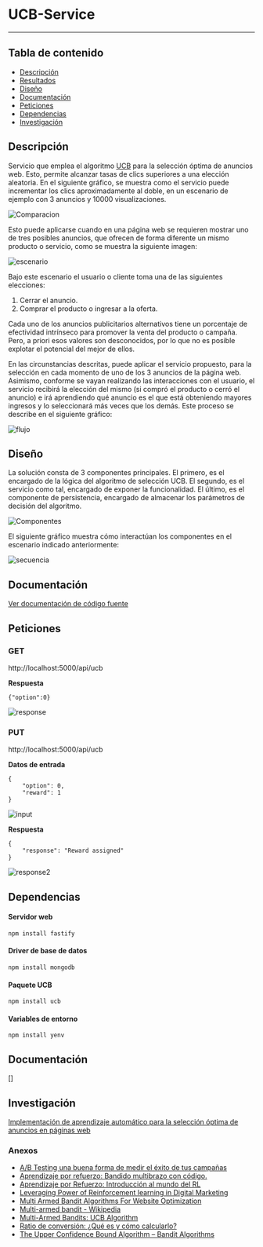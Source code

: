# UCB-Service
----
## Tabla de contenido
- [Descripción](#Descripción)
- [Resultados](#Resultados)
- [Diseño](#Diseño)
- [Documentación](#Documentación)
- [Peticiones](#Peticiones)
- [Dependencias](#Dependencias)
- [Investigación](#Investigación)

## Descripción

Servicio que emplea el algoritmo [UCB](https://github.com/kurttheviking/ucb-js) para la selección óptima de anuncios web. Esto, permite alcanzar tasas de clics superiores a una elección aleatoria. En el siguiente gráfico, se muestra como el servicio puede incrementar los clics aproximadamente al doble, en un escenario de ejemplo con 3 anuncios y 10000 visualizaciones.

![Comparacion](/imgs/barras.gif)

Esto puede aplicarse cuando en una página web se requieren mostrar uno de tres posibles anuncios, que ofrecen de forma diferente un mismo producto o servicio, como se muestra la siguiente imagen:

![escenario](/imgs/escenario.png)

Bajo este escenario el usuario o cliente toma una de las siguientes elecciones:
1. Cerrar el anuncio.
2. Comprar el producto o ingresar a la oferta.

Cada uno de los anuncios publicitarios alternativos tiene un porcentaje de efectividad intrínseco para promover la venta del producto o campaña. Pero, a priori esos valores son desconocidos, por lo que no es posible explotar el potencial del mejor de ellos. 

En las circunstancias descritas, puede aplicar el servicio propuesto, para la  selección en cada momento de uno de los 3 anuncios de la página web. Asimismo, conforme se vayan realizando las interacciones con el usuario, el servicio recibirá la elección del mismo (si compró el producto o cerró el anuncio) e irá aprendiendo qué anuncio es el que está obteniendo mayores ingresos y lo seleccionará más veces que los demás. Este proceso se describe en el siguiente gráfico:

![flujo](./imgs/flujo.svg)

## Diseño

La solución consta de 3 componentes principales. El primero, es el encargado de la lógica del algoritmo de selección UCB. El segundo, es el servicio como tal, encargado de exponer la funcionalidad. El último, es el componente de persistencia, encargado de almacenar los parámetros de decisión del algoritmo. 

![Componentes](./imgs/componentes.svg)

El siguiente gráfico muestra cómo interactúan los componentes en el escenario indicado anteriormente:

![secuencia](./imgs/secuencia.svg)

## Documentación

[Ver documentación de código fuente](/code_docs/index.html)

## Peticiones
### GET
http://localhost:5000/api/ucb

__Respuesta__
```
{"option":0}
```
![response](./imgs/responseGet.svg)
### PUT
http://localhost:5000/api/ucb

__Datos de entrada__
```
{
	"option": 0, 
	"reward": 1
}
```
![input](./imgs/inputPut.svg)

__Respuesta__
```
{
    "response": "Reward assigned"
}
```
![response2](./imgs/responsePut.svg)
## Dependencias

#### Servidor web
```
npm install fastify
```
#### Driver de base de datos
```
npm install mongodb
```
#### Paquete UCB
```
npm install ucb
```
#### Variables de entorno
```
npm install yenv
```

## Documentación

[]

## Investigación
[Implementación de aprendizaje automático para la selección óptima de anuncios en páginas web](/docs/CasoEstudio.pdf)

### Anexos
- [A/B Testing una buena forma de medir el éxito de tus campañas](/docs/anexos/Anexo1.pdf)
- [Aprendizaje por refuerzo: Bandido multibrazo con código.](/docs/anexos/Anexo2.pdf)
- [Aprendizaje por Refuerzo: Introducción al mundo del RL](/docs/anexos/docs/anexos/Anexo3.pdf)
- [Leveraging Power of Reinforcement learning in Digital Marketing](/docs/anexos/docs/anexos/Anexo4.pdf)
- [Multi Armed Bandit Algorithms For Website Optimization](/docs/anexos/docs/anexos/Anexo5.pdf)
- [Multi-armed bandit - Wikipedia](/docs/anexos/docs/anexos/Anexo6.pdf)
- [Multi-Armed Bandits: UCB Algorithm](/docs/anexos/docs/anexos/Anexo7.pdf)
- [Ratio de conversión: ¿Qué es y cómo calcularlo?](/docs/anexos/docs/anexos/Anexo8.pdf)
- [The Upper Confidence Bound Algorithm – Bandit Algorithms](/docs/anexos/docs/anexos/Anexo9.pdf)